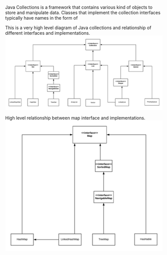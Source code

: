 Java Collections is a framework that contains various kind of objects to store and manipulate data. 
Classes that implement the collection interfaces typically have names in the form of <Implementation-style><Interface>

This is a very high level diagram of Java collections and relationship of different interfaces and implementations. 
![java collections tree](https://github.com/miss-invincible/java_ds_collections/blob/master/java_collections.jpeg?raw=true)

High level relationship between map interface and implementations.
![java map](https://github.com/miss-invincible/java_ds_collections/blob/master/java_map.jpeg?raw=true)

